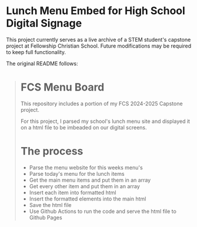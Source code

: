 # Lunch Menu Embed for High School Digital Signage

This project currently serves as a live archive of a STEM student's capstone project at Fellowship Christian School. Future modifications may be required to keep full functionality.

The original README follows:

># FCS Menu Board
>
>This repository includes a portion of my FCS 2024-2025 Capstone project.
>
>For this project, I parsed my school's lunch menu site and displayed it on a html file to be imbeaded on our digital screens.
>
># The process
>- Parse the menu website for this weeks menu's
>- Parse today's menu for the lunch items
>- Get the main menu items and put them in an array
>- Get every other item and put them in an array
>- Insert each item into formatted html
>- Insert the formatted elements into the main html
>- Save the html file
>- Use Github Actions to run the code and serve the html file to Github Pages
